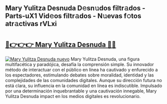 ## Mary Yulitza Desnuda D𝚎sn𝚞dos filtr𝚊dos - Parts-uX1 Vid𝚎os filtr𝚊dos - N𝚞evas f𝚘tos atr𝚊ctivas rVLxi

# <h2><a href="http://mb9wmyi.tromn.icu/?c=Mary+Yulitza+Desnuda">🔗👉👉👉 Mary Yulitza Desnuda 🔗🔗</a></h2>

[![Mary Yulitza Desnuda nuevo](https://i.imgur.com/pEAQMta.gif)](http://mb9wmyi.tromn.icu/?c=Mary+Yulitza+Desnuda)
Mary Yulitza Desnuda, una figura multifacética y paradójica, desafía la comprensión simple. Su innovador método de interactuar con el público en línea ha cautivado y enfurecido a los espectadores, estimulando debates sobre moralidad, identidad y las complejidades de las comunidades digitales. Aunque su dirección futura no está clara, su influencia en la comunidad en línea es indiscutible. Impulsado por una determinación inquebrantable y una cautivación innegable, Mary Yulitza Desnuda impact en los medios digitales es revolucionario.

